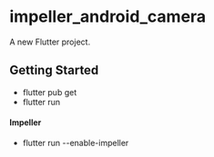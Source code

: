 # impeller_android_camera

A new Flutter project.

## Getting Started

- flutter pub get
- flutter run

#### Impeller
- flutter run --enable-impeller
